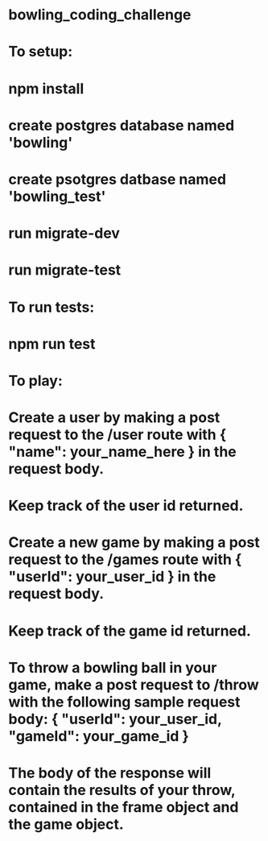 # bowling_coding_challenge

# To setup:

# npm install
# create postgres database named 'bowling'
# create psotgres datbase named 'bowling_test'
# run migrate-dev
# run migrate-test

# To run tests:
# npm run test

# To play:
# Create a user by making a post request to the /user route with { "name": your_name_here } in the request body.
# Keep track of the user id returned.
# Create a new game by making a post request to the /games route with { "userId": your_user_id } in the request body.
# Keep track of the game id returned.

# To throw a bowling ball in your game, make a post request to /throw with the following sample request body:  { "userId": your_user_id, "gameId": your_game_id }
# The body of the response will contain the results of your throw, contained in the frame object and the game object.